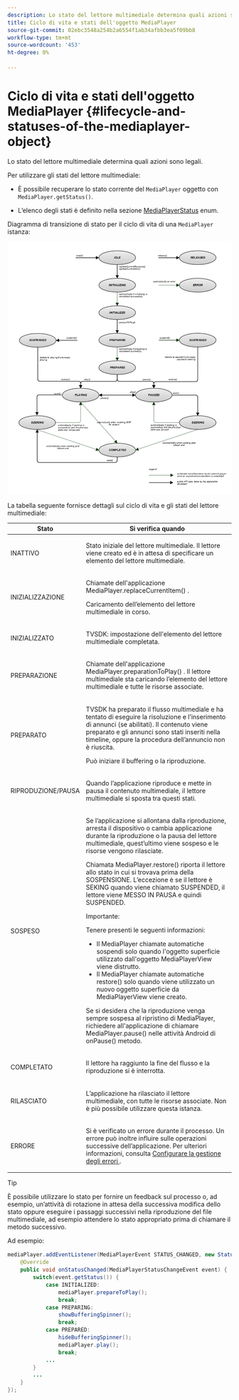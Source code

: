 ```yaml
---
description: Lo stato del lettore multimediale determina quali azioni sono legali.
title: Ciclo di vita e stati dell'oggetto MediaPlayer
source-git-commit: 02ebc3548a254b2a6554f1ab34afbb3ea5f09bb8
workflow-type: tm+mt
source-wordcount: '453'
ht-degree: 0%

---
```


# Ciclo di vita e stati dell&#39;oggetto MediaPlayer {#lifecycle-and-statuses-of-the-mediaplayer-object}

Lo stato del lettore multimediale determina quali azioni sono legali.

Per utilizzare gli stati del lettore multimediale:

* È possibile recuperare lo stato corrente del `MediaPlayer` oggetto con `MediaPlayer.getStatus()`.

* L’elenco degli stati è definito nella sezione [MediaPlayerStatus](https://help.adobe.com/en_US/primetime/api/psdk/javadoc_2.7/com/adobe/mediacore/MediaPlayerStatus.html) enum.

Diagramma di transizione di stato per il ciclo di vita di una `MediaPlayer` istanza:
<!--<a id="fig_A6425F24C7734DC681D992859D2A6743"></a>-->

![](assets/media_player_statuses.png)

La tabella seguente fornisce dettagli sul ciclo di vita e gli stati del lettore multimediale:

<table id="table_82757A0043EB4AACA474E6B30326A6B7"> 
 <thead> 
  <tr> 
   <th colname="col1" class="entry"> Stato </th> 
   <th colname="col2" class="entry"> Si verifica quando </th> 
  </tr> 
 </thead>
 <tbody> 
  <tr> 
   <td colname="col1"> INATTIVO </td> 
   <td colname="col2"> <p>Stato iniziale del lettore multimediale. Il lettore viene creato ed è in attesa di specificare un elemento del lettore multimediale. </p> </td> 
  </tr> 
  <tr> 
   <td colname="col1"> INIZIALIZZAZIONE </td> 
   <td colname="col2"> <p>Chiamate dell'applicazione <span class="codeph"> MediaPlayer.replaceCurrentItem() </span>. </p> <p>Caricamento dell’elemento del lettore multimediale in corso. </p> </td> 
  </tr> 
  <tr> 
   <td colname="col1"> INIZIALIZZATO </td> 
   <td colname="col2"> <p>TVSDK: impostazione dell'elemento del lettore multimediale completata. </p> </td> 
  </tr> 
  <tr> 
   <td colname="col1"> PREPARAZIONE </td> 
   <td colname="col2"> <p>Chiamate dell'applicazione <span class="codeph"> MediaPlayer.preparationToPlay() </span>. Il lettore multimediale sta caricando l’elemento del lettore multimediale e tutte le risorse associate. </p> </td> 
  </tr> 
  <tr> 
   <td colname="col1"> PREPARATO </td> 
   <td colname="col2"> <p>TVSDK ha preparato il flusso multimediale e ha tentato di eseguire la risoluzione e l’inserimento di annunci (se abilitati). Il contenuto viene preparato e gli annunci sono stati inseriti nella timeline, oppure la procedura dell’annuncio non è riuscita. </p> <p>Può iniziare il buffering o la riproduzione. </p> </td> 
  </tr> 
  <tr> 
   <td colname="col1"> RIPRODUZIONE/PAUSA </td> 
   <td colname="col2"> <p>Quando l’applicazione riproduce e mette in pausa il contenuto multimediale, il lettore multimediale si sposta tra questi stati. </p> </td> 
  </tr> 
  <tr> 
   <td colname="col1"> SOSPESO </td> 
   <td colname="col2"> <p>Se l’applicazione si allontana dalla riproduzione, arresta il dispositivo o cambia applicazione durante la riproduzione o la pausa del lettore multimediale, quest’ultimo viene sospeso e le risorse vengono rilasciate. </p> <p>Chiamata <span class="codeph"> MediaPlayer.restore() </span> riporta il lettore allo stato in cui si trovava prima della SOSPENSIONE. L’eccezione è se il lettore è SEKING quando viene chiamato SUSPENDED, il lettore viene MESSO IN PAUSA e quindi SUSPENDED. </p> <p>Importante:  <p>Tenere presenti le seguenti informazioni: 
      <ul id="ul_1B21668994D1474AAA0BE839E0D69B00"> 
       <li id="li_08459A3AB03C45588D73FA162C27A56C">Il <span class="codeph"> MediaPlayer </span> chiamate automatiche <span class="codeph"> sospendi </span> solo quando l'oggetto superficie utilizzato dall'oggetto <span class="codeph"> MediaPlayerView </span> viene distrutto. </li> 
       <li id="li_B9926AA2E7B9441490F37D24AE2678A1">Il <span class="codeph"> MediaPlayer </span> chiamate automatiche <span class="codeph"> restore() </span> solo quando viene utilizzato un nuovo oggetto superficie da <span class="codeph"> MediaPlayerView </span> viene creato. </li> 
      </ul> </p> </p> <p>Se si desidera che la riproduzione venga sempre sospesa al ripristino di MediaPlayer, richiedere all'applicazione di chiamare <span class="codeph"> MediaPlayer.pause() </span> nelle attività Android di <span class="codeph"> onPause() </span> metodo. </p> </td> 
  </tr> 
  <tr> 
   <td colname="col1"> COMPLETATO </td> 
   <td colname="col2"> <p>Il lettore ha raggiunto la fine del flusso e la riproduzione si è interrotta. </p> </td> 
  </tr> 
  <tr> 
   <td colname="col1"> RILASCIATO </td> 
   <td colname="col2"> <p>L’applicazione ha rilasciato il lettore multimediale, con tutte le risorse associate. Non è più possibile utilizzare questa istanza. </p> </td> 
  </tr> 
  <tr> 
   <td colname="col1"> ERRORE </td> 
   <td colname="col2"> <p>Si è verificato un errore durante il processo. Un errore può inoltre influire sulle operazioni successive dell’applicazione. Per ulteriori informazioni, consulta <a href="../../../tvsdk-2.7-for-android/content-playback-options/t-psdk-android-2.7-error-handling-set-up.md#set-up-error-handling" format="dita" scope="local"> Configurare la gestione degli errori </a>. </p> </td> 
  </tr> 
 </tbody> 
</table>

>[!TIP]
>
>È possibile utilizzare lo stato per fornire un feedback sul processo o, ad esempio, un’attività di rotazione in attesa della successiva modifica dello stato oppure eseguire i passaggi successivi nella riproduzione del file multimediale, ad esempio attendere lo stato appropriato prima di chiamare il metodo successivo.

Ad esempio:

```java
mediaPlayer.addEventListener(MediaPlayerEvent STATUS_CHANGED, new StatusChangeEventListener() { 
    @Override  
    public void onStatusChanged(MediaPlayerStatusChangeEvent event) { 
        switch(event.getStatus()) { 
            case INITIALIZED: 
                mediaPlayer.prepareToPlay(); 
                break; 
            case PREPARING: 
                showBufferingSpinner(); 
                break; 
            case PREPARED: 
                hideBufferingSpinner(); 
                mediaPlayer.play(); 
                break; 
            ...                
        } 
        ... 
    } 
}); 
```
